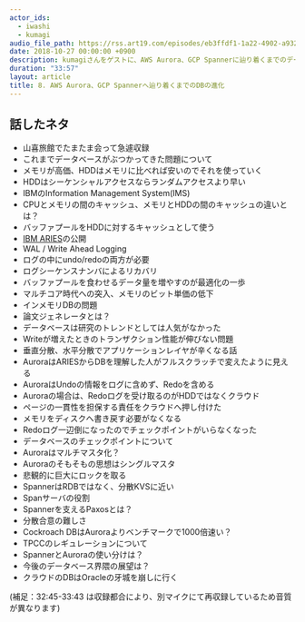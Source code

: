 ```yaml
---
actor_ids:
  - iwashi 
  - kumagi
audio_file_path: https://rss.art19.com/episodes/eb3ffdf1-1a22-4902-a932-821baf1d4fea.mp3
date: 2018-10-27 00:00:00 +0900
description: kumagiさんをゲストに、AWS Aurora、GCP Spannerに辿り着くまでのデータベースの進化についてお話いただきました
duration: "33:57"
layout: article
title: 8. AWS Aurora、GCP Spannerへ辿り着くまでのDBの進化
---
```


## 話したネタ

- 山喜旅館でたまたま会って急遽収録
- これまでデータベースがぶつかってきた問題について
- メモリが高価、HDDはメモリに比べれば安いのでそれを使っていく
- HDDはシーケンシャルアクセスならランダムアクセスより早い
- IBMのInformation Management System(IMS)
- CPUとメモリの間のキャッシュ、メモリとHDDの間のキャッシュの違いとは？
- バッファプールをHDDに対するキャッシュとして使う
- [IBM ARIES](https://qiita.com/kumagi/items/14b6593a2e8ae0c56546)の公開
- WAL / Write Ahead Logging
- ログの中にundo/redoの両方が必要
- ログシーケンスナンバによるリカバリ
- バッファプールを食わせるデータ量を増やすのが最適化の一歩
- マルチコア時代への突入、メモリのビット単価の低下
- インメモリDBの問題
- 論文ジェネレータとは？
- データベースは研究のトレンドとしては人気がなかった
- Writeが増えたときのトランザクション性能が伸びない問題
- 垂直分散、水平分散でアプリケーションレイヤが辛くなる話
- AuroraはARIESからDBを理解した人がフルスクラッチで変えたように見える
- AuroraはUndoの情報をログに含めず、Redoを含める
- Auroraの場合は、Redoログを受け取るのがHDDではなくクラウド
- ページの一貫性を担保する責任をクラウドへ押し付けた
- メモリをディスクへ書き戻す必要がなくなる
- Redoログ一辺倒になったのでチェックポイントがいらなくなった
- データベースのチェックポイントについて
- Auroraはマルチマスタ化？
- Auroraのそもそもの思想はシングルマスタ
- 悲観的に巨大にロックを取る
- SpannerはRDBではなく、分散KVSに近い
- Spanサーバの役割
- Spannerを支えるPaxosとは？
- 分散合意の難しさ
- Cockroach DBはAuroraよりベンチマークで1000倍速い？
- TPCCのレギュレーションについて
- SpannerとAuroraの使い分けは？
- 今後のデータベース界隈の展望は？
- クラウドのDBはOracleの牙城を崩しに行く

(補足：32:45-33:43 は収録都合により、別マイクにて再収録しているため音質が異なります)

